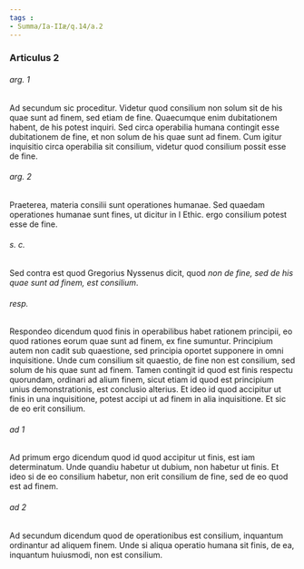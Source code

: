 ```yaml
---
tags : 
- Summa/Ia-IIæ/q.14/a.2
---
```


### Articulus 2

###### arg. 1
Ad secundum sic proceditur. Videtur quod consilium non solum sit de his quae sunt ad finem, sed etiam de fine. Quaecumque enim dubitationem habent, de his potest inquiri. Sed circa operabilia humana contingit esse dubitationem de fine, et non solum de his quae sunt ad finem. Cum igitur inquisitio circa operabilia sit consilium, videtur quod consilium possit esse de fine.

###### arg. 2
Praeterea, materia consilii sunt operationes humanae. Sed quaedam operationes humanae sunt fines, ut dicitur in I Ethic. ergo consilium potest esse de fine.

###### s. c.
Sed contra est quod Gregorius Nyssenus dicit, quod *non de fine, sed de his quae sunt ad finem, est consilium*.

###### resp.
Respondeo dicendum quod finis in operabilibus habet rationem principii, eo quod rationes eorum quae sunt ad finem, ex fine sumuntur. Principium autem non cadit sub quaestione, sed principia oportet supponere in omni inquisitione. Unde cum consilium sit quaestio, de fine non est consilium, sed solum de his quae sunt ad finem. Tamen contingit id quod est finis respectu quorundam, ordinari ad alium finem, sicut etiam id quod est principium unius demonstrationis, est conclusio alterius. Et ideo id quod accipitur ut finis in una inquisitione, potest accipi ut ad finem in alia inquisitione. Et sic de eo erit consilium.

###### ad 1
Ad primum ergo dicendum quod id quod accipitur ut finis, est iam determinatum. Unde quandiu habetur ut dubium, non habetur ut finis. Et ideo si de eo consilium habetur, non erit consilium de fine, sed de eo quod est ad finem.

###### ad 2
Ad secundum dicendum quod de operationibus est consilium, inquantum ordinantur ad aliquem finem. Unde si aliqua operatio humana sit finis, de ea, inquantum huiusmodi, non est consilium.

